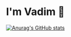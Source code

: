 # I'm Vadim 👋

[![Anurag's GitHub stats](https://github-readme-stats.vercel.app/api?username=aso-off)](https://github.com/aso-off/github-readme-stats)
